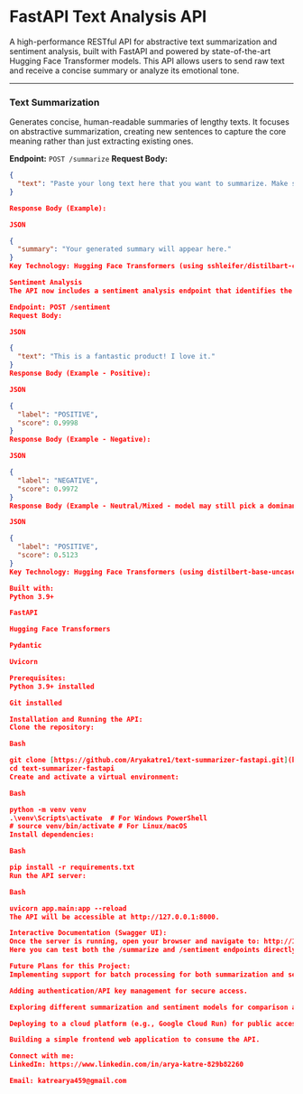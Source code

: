 # FastAPI Text Analysis API

A high-performance RESTful API for abstractive text summarization and sentiment analysis, built with FastAPI and powered by state-of-the-art Hugging Face Transformer models. This API allows users to send raw text and receive a concise summary or analyze its emotional tone.

---

### Text Summarization

Generates concise, human-readable summaries of lengthy texts. It focuses on abstractive summarization, creating new sentences to capture the core meaning rather than just extracting existing ones.

**Endpoint:** `POST /summarize`
**Request Body:**
```json
{
  "text": "Paste your long text here that you want to summarize. Make sure it's substantial enough for the summarization model to work effectively."
}

Response Body (Example):

JSON

{
  "summary": "Your generated summary will appear here."
}
Key Technology: Hugging Face Transformers (using sshleifer/distilbart-cnn-12-6 model).

Sentiment Analysis
The API now includes a sentiment analysis endpoint that identifies the emotional tone (positive, negative, or neutral) of input text, returning a label and a confidence score. This is incredibly useful for quickly gauging the sentiment of reviews, feedback, or any textual data.

Endpoint: POST /sentiment
Request Body:

JSON

{
  "text": "This is a fantastic product! I love it."
}
Response Body (Example - Positive):

JSON

{
  "label": "POSITIVE",
  "score": 0.9998
}
Response Body (Example - Negative):

JSON

{
  "label": "NEGATIVE",
  "score": 0.9972
}
Response Body (Example - Neutral/Mixed - model may still pick a dominant one):

JSON

{
  "label": "POSITIVE",
  "score": 0.5123
}
Key Technology: Hugging Face Transformers (using distilbert-base-uncased-finetuned-sst-2-english model).

Built with:
Python 3.9+

FastAPI

Hugging Face Transformers

Pydantic

Uvicorn

Prerequisites:
Python 3.9+ installed

Git installed

Installation and Running the API:
Clone the repository:

Bash

git clone [https://github.com/Aryakatre1/text-summarizer-fastapi.git](https://github.com/Aryakatre1/text-summarizer-fastapi.git)
cd text-summarizer-fastapi
Create and activate a virtual environment:

Bash

python -m venv venv
.\venv\Scripts\activate  # For Windows PowerShell
# source venv/bin/activate # For Linux/macOS
Install dependencies:

Bash

pip install -r requirements.txt
Run the API server:

Bash

uvicorn app.main:app --reload
The API will be accessible at http://127.0.0.1:8000.

Interactive Documentation (Swagger UI):
Once the server is running, open your browser and navigate to: http://127.0.0.1:8000/docs
Here you can test both the /summarize and /sentiment endpoints directly.

Future Plans for this Project:
Implementing support for batch processing for both summarization and sentiment analysis.

Adding authentication/API key management for secure access.

Exploring different summarization and sentiment models for comparison and performance optimization.

Deploying to a cloud platform (e.g., Google Cloud Run) for public accessibility.

Building a simple frontend web application to consume the API.

Connect with me:
LinkedIn: https://www.linkedin.com/in/arya-katre-829b82260

Email: katrearya459@gmail.com


